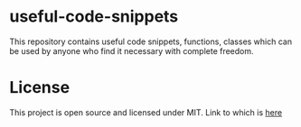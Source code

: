 # useful-code-snippets
This repository contains useful code snippets, functions, classes which can be used by anyone who find it necessary with complete freedom.

# License
This project is open source and licensed under MIT.  Link to which is [here](https://github.com/rohitlalwani1510/useful-code-snippets/blob/main/LICENSE)
